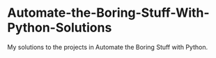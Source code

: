 # Automate-the-Boring-Stuff-With-Python-Solutions
My solutions to the projects in Automate the Boring Stuff with Python.
